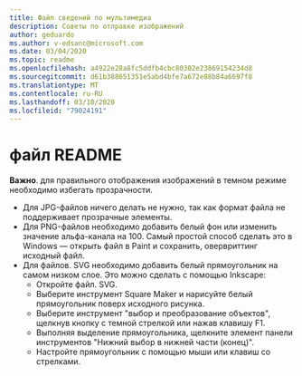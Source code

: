 ```yaml
---
title: Файл сведений по мультимедиа
description: Советы по отправке изображений
author: geduardo
ms.author: v-edsanc@microsoft.com
ms.date: 03/04/2020
ms.topic: readme
ms.openlocfilehash: a4922e28a8fc5ddfb4cbc80302e23869154234d8
ms.sourcegitcommit: d61b388651351e5abd4bfe7a672e88b84a6697f8
ms.translationtype: MT
ms.contentlocale: ru-RU
ms.lasthandoff: 03/10/2020
ms.locfileid: "79024191"
---
```

# <a name="readme"></a>файл README
**Важно**. для правильного отображения изображений в темном режиме необходимо избегать прозрачности.
- Для JPG-файлов ничего делать не нужно, так как формат файла не поддерживает прозрачные элементы.
- Для PNG-файлов необходимо добавить белый фон или изменить значение альфа-канала на 100. Самый простой способ сделать это в Windows — открыть файл в Paint и сохранить, овервриттинг исходный файл.
- Для файлов. SVG необходимо добавить белый прямоугольник на самом низком слое. Это можно сделать с помощью Inkscape:
  - Откройте файл. SVG.
  - Выберите инструмент Square Maker и нарисуйте белый прямоугольник поверх исходного рисунка.
  - Выберите инструмент "выбор и преобразование объектов", щелкнув кнопку с темной стрелкой или нажав клавишу F1.
  - Выполняя выделение прямоугольника, щелкните элемент панели инструментов "Нижний выбор в нижней части (конец)".
  - Настройте прямоугольник с помощью мыши или клавиш со стрелками.
